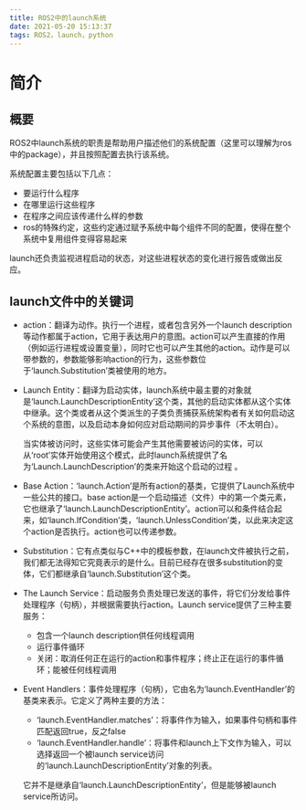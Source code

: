 ```yaml
---
title: ROS2中的launch系统
date: 2021-05-20 15:13:37
tags: ROS2，launch，python
---
```


# 简介

## 概要

ROS2中launch系统的职责是帮助用户描述他们的系统配置（这里可以理解为ros中的package），并且按照配置去执行该系统。

系统配置主要包括以下几点：

- 要运行什么程序
- 在哪里运行这些程序
- 在程序之间应该传递什么样的参数
- ros的特殊约定，这些约定通过赋予系统中每个组件不同的配置，使得在整个系统中复用组件变得容易起来

launch还负责监视进程启动的状态，对这些进程状态的变化进行报告或做出反应。

##  launch文件中的关键词

- action：翻译为动作。执行一个进程，或者包含另外一个launch description等动作都属于action，它用于表达用户的意图。action可以产生直接的作用（例如运行进程或设置变量），同时它也可以产生其他的action。动作是可以带参数的，参数能够影响action的行为，这些参数位于‘launch.Substitution’类被使用的地方。

- Launch Entity：翻译为启动实体，launch系统中最主要的对象就是‘launch.LaunchDescriptionEntity’这个类，其他的启动实体都从这个实体中继承。这个类或者从这个类派生的子类负责捕获系统架构者有关如何启动这个系统的意图，以及启动本身如何应对启动期间的异步事件（不太明白）。

  当实体被访问时，这些实体可能会产生其他需要被访问的实体，可以从‘root’实体开始使用这个模式，此时launch系统提供了名为‘Launch.LaunchDescription’的类来开始这个启动的过程 。
  
- Base Action：‘launch.Action’是所有action的基类，它提供了Launch系统中一些公共的接口。base action是一个启动描述（文件）中的第一个类元素，它也继承了‘launch.LaunchDescriptionEntity’。action可以和条件结合起来，如‘launch.IfCondition’类，‘launch.UnlessCondition’类，以此来决定这个action是否执行。action也可以传递参数。

- Substitution：它有点类似与C++中的模板参数，在launch文件被执行之前，我们都无法得知它究竟表示的是什么。目前已经存在很多substitution的变体，它们都继承自‘launch.Substitution’这个类。

- The Launch Service：启动服务负责处理已发送的事件，将它们分发给事件处理程序（句柄），并根据需要执行action。Launch service提供了三种主要服务：

  - 包含一个launch description供任何线程调用
  - 运行事件循环
  - 关闭：取消任何正在运行的action和事件程序；终止正在运行的事件循环；能被任何线程调用

- Event Handlers：事件处理程序（句柄），它由名为‘launch.EventHandler’的基类来表示。它定义了两种主要的方法：

  - ‘launch.EventHandler.matches’：将事件作为输入，如果事件句柄和事件匹配返回true，反之false
  - ‘launch.EventHandler.handle’：将事件和launch上下文作为输入，可以选择返回一个被launch service访问的‘launch.LaunchDescriptionEntity’对象的列表。

  它并不是继承自‘launch.LaunchDescriptionEntity’，但是能够被launch service所访问。